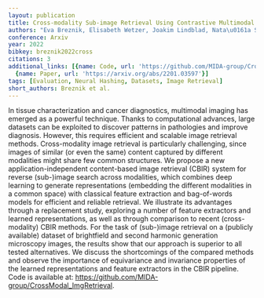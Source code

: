 ```yaml
---
layout: publication
title: Cross-modality Sub-image Retrieval Using Contrastive Multimodal Image Representations
authors: "Eva Breznik, Elisabeth Wetzer, Joakim Lindblad, Nata\u0161a Sladoje"
conference: Arxiv
year: 2022
bibkey: breznik2022cross
citations: 3
additional_links: [{name: Code, url: 'https://github.com/MIDA-group/CrossModal_ImgRetrieval.'},
  {name: Paper, url: 'https://arxiv.org/abs/2201.03597'}]
tags: [Evaluation, Neural Hashing, Datasets, Image Retrieval]
short_authors: Breznik et al.
---
```

In tissue characterization and cancer diagnostics, multimodal imaging has
emerged as a powerful technique. Thanks to computational advances, large
datasets can be exploited to discover patterns in pathologies and improve
diagnosis. However, this requires efficient and scalable image retrieval
methods. Cross-modality image retrieval is particularly challenging, since
images of similar (or even the same) content captured by different modalities
might share few common structures. We propose a new application-independent
content-based image retrieval (CBIR) system for reverse (sub-)image search
across modalities, which combines deep learning to generate representations
(embedding the different modalities in a common space) with classical feature
extraction and bag-of-words models for efficient and reliable retrieval. We
illustrate its advantages through a replacement study, exploring a number of
feature extractors and learned representations, as well as through comparison
to recent (cross-modality) CBIR methods. For the task of (sub-)image retrieval
on a (publicly available) dataset of brightfield and second harmonic generation
microscopy images, the results show that our approach is superior to all tested
alternatives. We discuss the shortcomings of the compared methods and observe
the importance of equivariance and invariance properties of the learned
representations and feature extractors in the CBIR pipeline. Code is available
at: https://github.com/MIDA-group/CrossModal_ImgRetrieval.